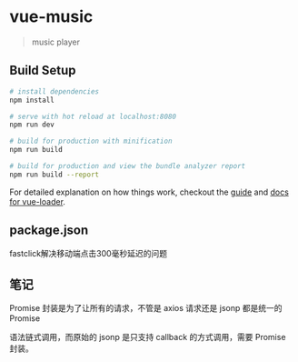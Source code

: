 # vue-music

> music player

## Build Setup

``` bash
# install dependencies
npm install

# serve with hot reload at localhost:8080
npm run dev

# build for production with minification
npm run build

# build for production and view the bundle analyzer report
npm run build --report
```

For detailed explanation on how things work, checkout the [guide](http://vuejs-templates.github.io/webpack/) and [docs for vue-loader](http://vuejs.github.io/vue-loader).

## package.json

 fastclick解决移动端点击300毫秒延迟的问题

 ## 笔记

Promise 封装是为了让所有的请求，不管是 axios 请求还是 jsonp 都是统一的 Promise

语法链式调用，而原始的 jsonp 是只支持 callback 的方式调用，需要 Promise 封装。
